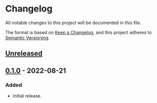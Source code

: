 # Changelog

All notable changes to this project will be documented in this file.

The format is based on [Keep a Changelog](https://keepachangelog.com/en/1.0.0/),
and this project adheres to [Semantic Versioning](https://semver.org/spec/v2.0.0.html).

## [Unreleased]

## [0.1.0] - 2022-08-21

### Added

- Initial release.

[unreleased]: https://github.com/czetech/example-repo/compare/v0.1.0...HEAD
[0.1.0]: https://github.com/czetech/example-repo/tree/v0.1.0
